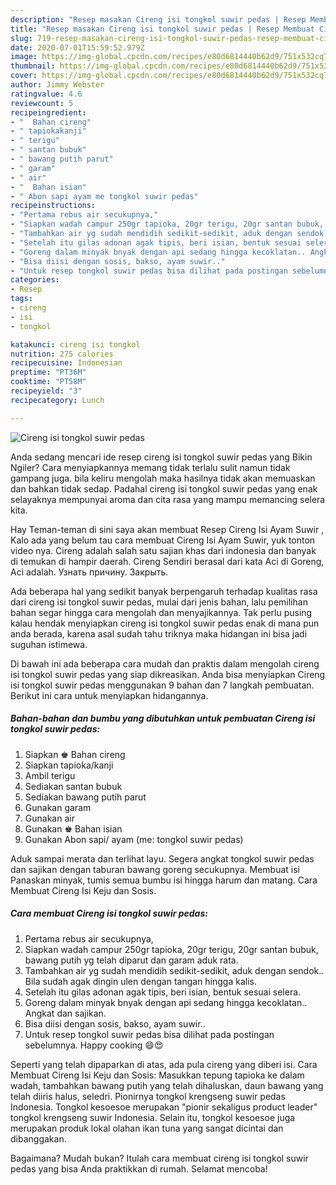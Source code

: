 ```yaml
---
description: "Resep masakan Cireng isi tongkol suwir pedas | Resep Membuat Cireng isi tongkol suwir pedas Yang Enak Banget"
title: "Resep masakan Cireng isi tongkol suwir pedas | Resep Membuat Cireng isi tongkol suwir pedas Yang Enak Banget"
slug: 719-resep-masakan-cireng-isi-tongkol-suwir-pedas-resep-membuat-cireng-isi-tongkol-suwir-pedas-yang-enak-banget
date: 2020-07-01T15:59:52.979Z
image: https://img-global.cpcdn.com/recipes/e80d6814440b62d9/751x532cq70/cireng-isi-tongkol-suwir-pedas-foto-resep-utama.jpg
thumbnail: https://img-global.cpcdn.com/recipes/e80d6814440b62d9/751x532cq70/cireng-isi-tongkol-suwir-pedas-foto-resep-utama.jpg
cover: https://img-global.cpcdn.com/recipes/e80d6814440b62d9/751x532cq70/cireng-isi-tongkol-suwir-pedas-foto-resep-utama.jpg
author: Jimmy Webster
ratingvalue: 4.6
reviewcount: 5
recipeingredient:
- "  Bahan cireng"
- " tapiokakanji"
- " terigu"
- " santan bubuk"
- " bawang putih parut"
- " garam"
- " air"
- "  Bahan isian"
- " Abon sapi ayam me tongkol suwir pedas"
recipeinstructions:
- "Pertama rebus air secukupnya,"
- "Siapkan wadah campur 250gr tapioka, 20gr terigu, 20gr santan bubuk, bawang putih yg telah diparut dan garam aduk rata."
- "Tambahkan air yg sudah mendidih sedikit-sedikit, aduk dengan sendok.. Bila sudah agak dingin ulen dengan tangan hingga kalis."
- "Setelah itu gilas adonan agak tipis, beri isian, bentuk sesuai selera."
- "Goreng dalam minyak bnyak dengan api sedang hingga kecoklatan.. Angkat dan sajikan."
- "Bisa diisi dengan sosis, bakso, ayam suwir.."
- "Untuk resep tongkol suwir pedas bisa dilihat pada postingan sebelumnya. Happy cooking 😄😍"
categories:
- Resep
tags:
- cireng
- isi
- tongkol

katakunci: cireng isi tongkol 
nutrition: 275 calories
recipecuisine: Indonesian
preptime: "PT36M"
cooktime: "PT58M"
recipeyield: "3"
recipecategory: Lunch

---
```



![Cireng isi tongkol suwir pedas](https://img-global.cpcdn.com/recipes/e80d6814440b62d9/751x532cq70/cireng-isi-tongkol-suwir-pedas-foto-resep-utama.jpg)

Anda sedang mencari ide resep cireng isi tongkol suwir pedas yang Bikin Ngiler? Cara menyiapkannya memang tidak terlalu sulit namun tidak gampang juga. bila keliru mengolah maka hasilnya tidak akan memuaskan dan bahkan tidak sedap. Padahal cireng isi tongkol suwir pedas yang enak selayaknya mempunyai aroma dan cita rasa yang mampu memancing selera kita.

Hay Teman-teman di sini saya akan membuat Resep Cireng Isi Ayam Suwir , Kalo ada yang belum tau cara membuat Cireng Isi Ayam Suwir, yuk tonton video nya. Cireng adalah salah satu sajian khas dari indonesia dan banyak di temukan di hampir daerah. Cireng Sendiri berasal dari kata Aci di Goreng, Aci adalah. Узнать причину. Закрыть.

Ada beberapa hal yang sedikit banyak berpengaruh terhadap kualitas rasa dari cireng isi tongkol suwir pedas, mulai dari jenis bahan, lalu pemilihan bahan segar hingga cara mengolah dan menyajikannya. Tak perlu pusing kalau hendak menyiapkan cireng isi tongkol suwir pedas enak di mana pun anda berada, karena asal sudah tahu triknya maka hidangan ini bisa jadi suguhan istimewa.


Di bawah ini ada beberapa cara mudah dan praktis dalam mengolah cireng isi tongkol suwir pedas yang siap dikreasikan. Anda bisa menyiapkan Cireng isi tongkol suwir pedas menggunakan 9 bahan dan 7 langkah pembuatan. Berikut ini cara untuk menyiapkan hidangannya.

<!--inarticleads1-->

##### Bahan-bahan dan bumbu yang dibutuhkan untuk pembuatan Cireng isi tongkol suwir pedas:

1. Siapkan  ♚ Bahan cireng
1. Siapkan  tapioka/kanji
1. Ambil  terigu
1. Sediakan  santan bubuk
1. Sediakan  bawang putih parut
1. Gunakan  garam
1. Gunakan  air
1. Gunakan  ♚ Bahan isian
1. Gunakan  Abon sapi/ ayam (me: tongkol suwir pedas)


Aduk sampai merata dan terlihat layu. Segera angkat tongkol suwir pedas dan sajikan dengan taburan bawang goreng secukupnya. Membuat isi Panaskan minyak, tumis semua bumbu isi hingga harum dan matang. Cara Membuat Cireng Isi Keju dan Sosis. 

<!--inarticleads2-->

##### Cara membuat Cireng isi tongkol suwir pedas:

1. Pertama rebus air secukupnya,
1. Siapkan wadah campur 250gr tapioka, 20gr terigu, 20gr santan bubuk, bawang putih yg telah diparut dan garam aduk rata.
1. Tambahkan air yg sudah mendidih sedikit-sedikit, aduk dengan sendok.. Bila sudah agak dingin ulen dengan tangan hingga kalis.
1. Setelah itu gilas adonan agak tipis, beri isian, bentuk sesuai selera.
1. Goreng dalam minyak bnyak dengan api sedang hingga kecoklatan.. Angkat dan sajikan.
1. Bisa diisi dengan sosis, bakso, ayam suwir..
1. Untuk resep tongkol suwir pedas bisa dilihat pada postingan sebelumnya. Happy cooking 😄😍


Seperti yang telah dipaparkan di atas, ada pula cireng yang diberi isi. Cara Membuat Cireng Isi Keju dan Sosis: Masukkan tepung tapioka ke dalam wadah, tambahkan bawang putih yang telah dihaluskan, daun bawang yang telah diiris halus, seledri. Pionirnya tongkol krengseng suwir pedas Indonesia. Tongkol kesoesoe merupakan &#34;pionir sekaligus product leader&#34; tongkol krengseng suwir Indonesia. Selain itu, tongkol kesoesoe juga merupakan produk lokal olahan ikan tuna yang sangat dicintai dan dibanggakan. 

Bagaimana? Mudah bukan? Itulah cara membuat cireng isi tongkol suwir pedas yang bisa Anda praktikkan di rumah. Selamat mencoba!
